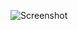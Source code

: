 ![Screenshot](https://raw.githubusercontent.com/Cryakl/Ultimate-RAT-Collection/refs/heads/main/CraxsRat/CraxsRat%20v6.8/Screenshot.png)
